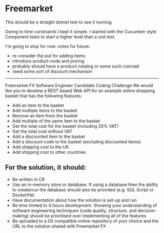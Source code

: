 # Freemarket

This should be a straight dotnet test to see it running.

Owing to time constraints I kept it simple. I started with the Cucumber style Component tests to start
a higher level than a unit test.

I'm going to stop for now. notes for future:
- re-consider the put for adding items
- introduce product-code and pricing
- probably should have a product-catalog or some such concept
- need some sort of discount mechanism

---

Freemarket FX Software Engineer Candidate Coding Challenge
We would like you to develop a REST based Web API for an example online shopping basket that has the following features:
- Add an item to the basket
- Add multiple items to the basket
- Remove an item from the basket
- Add multiple of the same item to the basket
- Get the total cost for the basket (including 20% VAT)
- Get the total cost without VAT
- Add a discounted item to the basket
- Add a discount code to the basket (excluding discounted items)
- Add shipping cost to the UK
- Add shipping cost to other countries

## For the solution, it should: 
- Be written in C#
- Use an in-memory store or database. If using a database then the ability to create/run the database should also be provided (e.g. SQL Script or Dockerfile)
- Have documentation about how the solution is set-up and run
- Be time limited to 4 hours development. Showing your understanding of software engineering techniques (code quality, structure, and decision-making) should be prioritised over implementing all of the features
- Be uploaded to a Git compatible online repository of your choice and the URL to the solution shared with Freemarket FX
